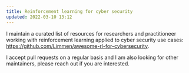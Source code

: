 ```yaml
---
title: Reinforcement learning for cyber security
updated: 2022-03-10 13:12
---
```


I maintain a curated list of resources for researchers and practitioneer working with reinforcement learning applied to cyber security use cases: https://github.com/Limmen/awesome-rl-for-cybersecurity.

I accept pull requests on a regular basis and I am also looking for other maintainers, please reach out if you are interested.
